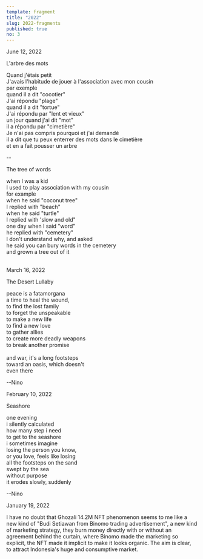 ```yaml
---
template: fragment
title: "2022"
slug: 2022-fragments
published: true
no: 3
---
```


<div class="fragment__item">
June 12, 2022
<p>

<p class="fragment__item__title">L'arbre des mots</p>

Quand j'étais petit  
J'avais l'habitude de jouer à l'association avec mon cousin  
par exemple  
quand il a dit "cocotier"  
J'ai répondu "plage"  
quand il a dit "tortue"  
J'ai répondu par "lent et vieux"  
un jour quand j'ai dit "mot"  
il a répondu par "cimetière"  
Je n'ai pas compris pourquoi et j'ai demandé  
il a dit que tu peux enterrer des mots dans le cimetière  
et en a fait pousser un arbre

--

<p class="fragment__item__title">The tree of words</p>

when I was a kid  
I used to play association with my cousin  
for example  
when he said "coconut tree"  
I replied with "beach"  
when he said "turtle"  
I replied with 'slow and old"  
one day when I said "word"  
he replied with "cemetery"  
I don't understand why, and asked  
he said you can bury words in the cemetery  
and grown a tree out of it
</p>
<br />

</div>

<div class="fragment__item">
March 16, 2022
<p>

<p class="fragment__item__title">The Desert Lullaby</p>

peace is a fatamorgana  
a time to heal the wound,  
to find the lost family  
to forget the unspeakable  
to make a new life  
to find a new love  
to gather allies  
to create more deadly weapons  
to break another promise
<br />  
and war, it's a long footsteps  
toward an oasis, which doesn't  
even there

--Nino

</p>
</div>

<div class="fragment__item">
February 10, 2022
<p>

<p class="fragment__item__title">Seashore</p>

one evening  
i silently calculated  
how many step i need  
to get to the seashore  
i sometimes imagine  
losing the person you know,  
or you love,
feels like losing  
all the footsteps on the sand  
swept by the sea  
without purpose  
it erodes slowly, suddenly

--Nino
</p>
</div>

<div class="fragment__item">
January 19, 2022
<p>
I have no doubt that Ghozali 14.2M NFT phenomenon seems to me like a new kind of "Budi Setiawan from Binomo trading advertisement", a new kind of marketing strategy, they burn money directly with or without an agreement behind the curtain, where Binomo made the marketing so explicit, the NFT made it implicit to make it looks organic. The aim is clear, to attract Indonesia's huge and consumptive market.
</p>
</div>
